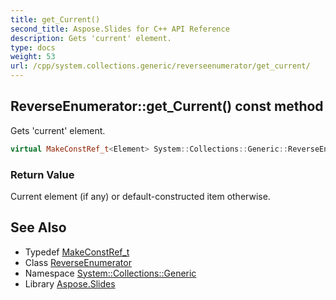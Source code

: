 ```yaml
---
title: get_Current()
second_title: Aspose.Slides for C++ API Reference
description: Gets 'current' element.
type: docs
weight: 53
url: /cpp/system.collections.generic/reverseenumerator/get_current/
---
```

## ReverseEnumerator::get_Current() const method


Gets 'current' element.

```cpp
virtual MakeConstRef_t<Element> System::Collections::Generic::ReverseEnumerator<Container, Element>::get_Current() const override
```


### Return Value

Current element (if any) or default-constructed item otherwise.

## See Also

* Typedef [MakeConstRef_t](../../system/makeconstref_t/)
* Class [ReverseEnumerator](./)
* Namespace [System::Collections::Generic](../)
* Library [Aspose.Slides](../../)